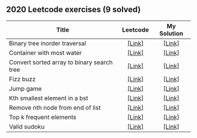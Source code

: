 ## 2020 Leetcode exercises (9 solved)

|Title|Leetcode|My Solution|
|-----|:--------:|:---------:|
|Binary tree inorder traversal|[[Link]](https://leetcode.com/problems/binary-tree-inorder-traversal)|[[Link]](2020/binary-tree-inorder-traversal)|
|Container with most water|[[Link]](https://leetcode.com/problems/container-with-most-water)|[[Link]](2020/container-with-most-water)|
|Convert sorted array to binary search tree|[[Link]](https://leetcode.com/problems/convert-sorted-array-to-binary-search-tree)|[[Link]](2020/convert-sorted-array-to-binary-search-tree)|
|Fizz buzz|[[Link]](https://leetcode.com/problems/fizz-buzz)|[[Link]](2020/fizz-buzz)|
|Jump game|[[Link]](https://leetcode.com/problems/jump-game)|[[Link]](2020/jump-game)|
|Kth smallest element in a bst|[[Link]](https://leetcode.com/problems/kth-smallest-element-in-a-bst)|[[Link]](2020/kth-smallest-element-in-a-bst)|
|Remove nth node from end of list|[[Link]](https://leetcode.com/problems/remove-nth-node-from-end-of-list)|[[Link]](2020/remove-nth-node-from-end-of-list)|
|Top k frequent elements|[[Link]](https://leetcode.com/problems/top-k-frequent-elements)|[[Link]](2020/top-k-frequent-elements)|
|Valid sudoku|[[Link]](https://leetcode.com/problems/valid-sudoku)|[[Link]](2020/valid-sudoku)|

